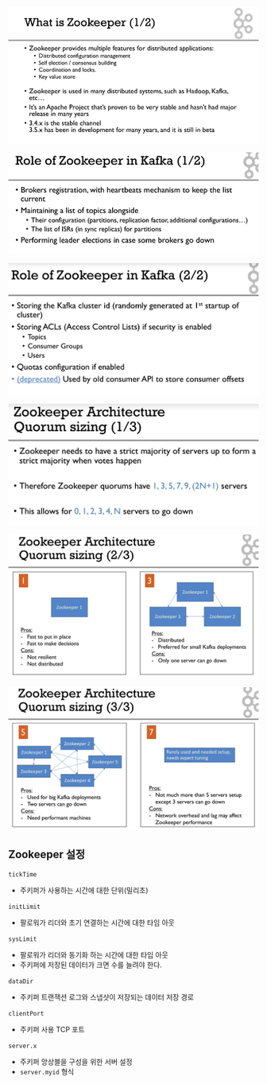 

![image-20210703094856634](./images/what1.png)





![image-20210626100152254](./images/role1.png)

![image-20210626100304777](./images/role2.png)





![image-20210626100640772](./images/size1.png)

![image-20210626100825927](./images/size2.png)

![image-20210626101022347](./images/size3.png)





## Zookeeper 설정

`tickTime`

* 주키퍼가 사용하는 시간에 대한 단위(밀리초)

`initLimit`

* 팔로워가 리더와 초기 연결하는 시간에 대한 타임 아웃

`sysLimit`

* 팔로워가 리더와 동기화 하는 시간에 대한 타임 아웃
* 주키퍼에 저장된 데이터가 크면 수를 늘려야 한다.

`dataDir`

* 주키퍼 트랜잭션 로그와 스냅샷이 저장되는 데이터 저장 경로

`clientPort`

* 주키퍼 사용 TCP 포트

`server.x`

* 주키퍼 앙상블을 구성을 위한 서버 설정
* `server.myid` 형식
